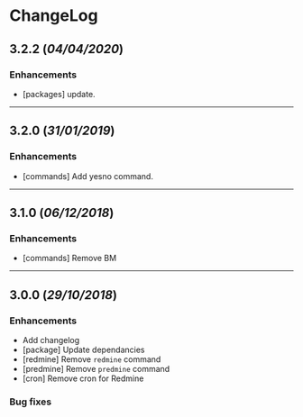 # ChangeLog

## 3.2.2 (_04/04/2020_)

### Enhancements

- [packages] update.

---

## 3.2.0 (_31/01/2019_)

### Enhancements

- [commands] Add yesno command.

---

## 3.1.0 (_06/12/2018_)

### Enhancements

- [commands] Remove BM

---

## 3.0.0 (_29/10/2018_)

### Enhancements

- Add changelog
- [package] Update dependancies
- [redmine] Remove `redmine` command
- [predmine] Remove `predmine` command
- [cron] Remove cron for Redmine

### Bug fixes
